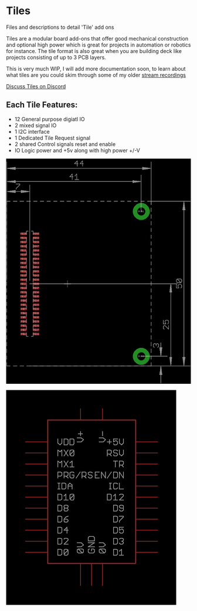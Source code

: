 # Tiles

Files and descriptions to detail 'Tile' add ons

Tiles are a modular board add-ons that offer good mechanical construction and optional high power which is great for projects in automation or robotics for instance. The tile format is also great when you are building deck like projects consisting of up to 3 PCB layers.

This is very much WIP, I will add more documentation soon, to learn about what tiles are you could skim through some of my older [stream recordings](https://www.youtube.com/channel/UCQSPg8L4WFBGuj_MnvQQ7Qw/videos)

[Discuss Tiles on Discord](https://discord.gg/RCGcgbQNZK)

## Each Tile Features:
* 12 General purpose digiatl IO
* 2 mixed signal IO
* 1 I2C interface
* 1 Dedicated Tile Request signal
* 2 shared Control signals reset and enable
* IO Logic power and +5v along with high power  +/-V


![Tile Layout](Layout.png)

![Tile Schematic](schematic.png)

